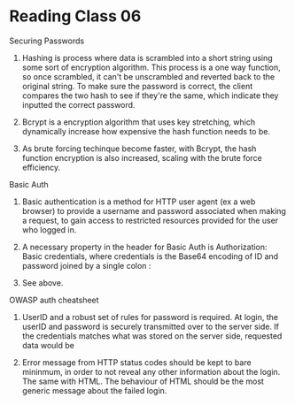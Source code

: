 # Reading Class 06

Securing Passwords

1) Hashing is process where data is scrambled into a short string using some sort of encryption algorithm. This process is a one way function, so once scrambled, it can't be unscrambled and reverted back to the original string. To make sure the password is correct, the client compares the two hash to see if they're the same, which indicate they inputted the correct password.

2) Bcrypt is a encryption algorithm that uses key stretching, which dynamically increase how expensive the hash function needs to be.

3) As brute forcing techinque become faster, with Bcrypt, the hash function encryption is also increased, scaling with the brute force efficiency.

Basic Auth

1) Basic authentication is a method for HTTP user agent (ex a web browser) to provide a username and password associated when making a request, to gain access to restricted resources provided for the user who logged in.

2) A necessary property in the header for Basic Auth is Authorization: Basic credentials, where credentials is the Base64 encoding of ID and password joined by a single colon :

3) See above.

OWASP auth cheatsheet

1) UserID and a robust set of rules for password is required. At login, the userID and password is securely transmitted over to the server side. If the credentials matches what was stored on the server side, requested data would be 

2) Error message from HTTP status codes should be kept to bare mininmum, in order to not reveal any other information about the login. The same with HTML. The behaviour of HTML should be the most generic message about the failed login.